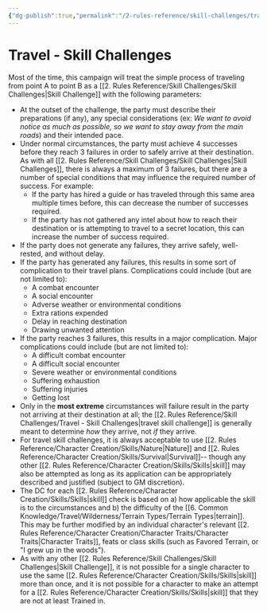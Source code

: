 ```yaml
---
{"dg-publish":true,"permalink":"/2-rules-reference/skill-challenges/travel-skill-challenges/","noteIcon":""}
---
```


# Travel - Skill Challenges

Most of the time, this campaign will treat the simple process of traveling from point A to point B as a [[2. Rules Reference/Skill Challenges/Skill Challenges\|Skill Challenge]] with the following parameters:

- At the outset of the challenge, the party must describe their preparations (if any), any special considerations (ex: *We want to avoid notice as much as possible, so we want to stay away from the main roads*) and their intended pace.
- Under normal circumstances, the party must achieve 4 successes before they reach 3 failures in order to safely arrive at their destination. As with all [[2. Rules Reference/Skill Challenges/Skill Challenges\|Skill Challenges]], there is always a maximum of 3 failures, but there are a number of special conditions that may influence the required number of success. For example:
	- If the party has hired a guide or has traveled through this same area multiple times before, this can decrease the number of successes required.
	- If the party has not gathered any intel about how to reach their destination or is attempting to travel to a secret location, this can increase the number of success required.
- If the party does not generate any failures, they arrive safely, well-rested, and without delay. 
- If the party has generated any failures, this results in some sort of complication to their travel plans. Complications could include (but are not limited to):
	- A combat encounter 
	- A social encounter 
	- Adverse weather or environmental conditions
	- Extra rations expended 
	- Delay in reaching destination 
	- Drawing unwanted attention
- If the party reaches 3 failures, this results in a major complication. Major complications could include (but are not limited to):
	- A difficult combat encounter 
	- A difficult social encounter 
	- Severe weather or environmental conditions
	- Suffering exhaustion 
	- Suffering injuries 
	- Getting lost 
- Only in the **most extreme** circumstances will failure result in the party not arriving at their destination at all; the [[2. Rules Reference/Skill Challenges/Travel - Skill Challenges\|travel skill challenge]] is generally meant to determine *how* they arrive, not *if* they arrive.
- For travel skill challenges, it is always acceptable to use [[2. Rules Reference/Character Creation/Skills/Nature\|Nature]] and [[2. Rules Reference/Character Creation/Skills/Survival\|Survival]]-- though any other [[2. Rules Reference/Character Creation/Skills/Skills\|skill]] may also be attempted as long as its application can be appropriately described and justified (subject to GM discretion). 
- The DC for each [[2. Rules Reference/Character Creation/Skills/Skills\|skill]] check is based on a) how applicable the skill is to the circumstances and b) the difficulty of the [[6. Common Knowledge/Travel/Wilderness/Terrain Types/Terrain Types\|terrain]]. This may be further modified by an individual character's relevant [[2. Rules Reference/Character Creation/Character Traits/Character Traits\|Character Traits]], feats or class skills (such as Favored Terrain, or "I grew up in the woods").
- As with any other [[2. Rules Reference/Skill Challenges/Skill Challenges\|Skill Challenge]], it is not possible for a single character to use the same [[2. Rules Reference/Character Creation/Skills/Skills\|skill]] more than once, and it is not possible for a character to make an attempt for a [[2. Rules Reference/Character Creation/Skills/Skills\|skill]] that they are not at least Trained in.